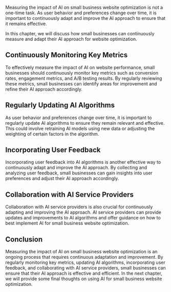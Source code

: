

Measuring the impact of AI on small business website optimization is not a one-time task. As user behavior and preferences change over time, it is important to continuously adapt and improve the AI approach to ensure that it remains effective.

In this chapter, we will discuss how small businesses can continuously measure and adapt their AI approach for website optimization.

Continuously Monitoring Key Metrics
-----------------------------------

To effectively measure the impact of AI on website performance, small businesses should continuously monitor key metrics such as conversion rates, engagement metrics, and A/B testing results. By regularly reviewing these metrics, small businesses can identify areas for improvement and refine their AI approach accordingly.

Regularly Updating AI Algorithms
--------------------------------

As user behavior and preferences change over time, it is important to regularly update AI algorithms to ensure they remain relevant and effective. This could involve retraining AI models using new data or adjusting the weighting of certain factors in the algorithm.

Incorporating User Feedback
---------------------------

Incorporating user feedback into AI algorithms is another effective way to continuously adapt and improve the AI approach. By collecting and analyzing user feedback, small businesses can gain insights into user preferences and adjust their AI approach accordingly.

Collaboration with AI Service Providers
---------------------------------------

Collaboration with AI service providers is also crucial for continuously adapting and improving the AI approach. AI service providers can provide updates and improvements to AI algorithms and offer guidance on how to best implement AI for small business website optimization.

Conclusion
----------

Measuring the impact of AI on small business website optimization is an ongoing process that requires continuous adaptation and improvement. By regularly monitoring key metrics, updating AI algorithms, incorporating user feedback, and collaborating with AI service providers, small businesses can ensure that their AI approach is effective and efficient. In the next chapter, we will provide some final thoughts on using AI for small business website optimization.
